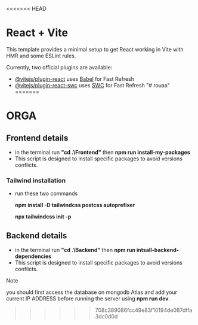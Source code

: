 <<<<<<< HEAD
# React + Vite

This template provides a minimal setup to get React working in Vite with HMR and some ESLint rules.

Currently, two official plugins are available:

- [@vitejs/plugin-react](https://github.com/vitejs/vite-plugin-react/blob/main/packages/plugin-react/README.md) uses [Babel](https://babeljs.io/) for Fast Refresh
- [@vitejs/plugin-react-swc](https://github.com/vitejs/vite-plugin-react-swc) uses [SWC](https://swc.rs/) for Fast Refresh
"# rouaa" 
=======
# ORGA
## Frontend details
* in the terminal run **"cd .\Frontend\"** then **npm run install-my-packages** 
* This script is designed to install specific packages to avoid versions conflicts.
### Tailwind installation 
* run these two commands

    **npm install -D tailwindcss postcss autoprefixer**
    
    **npx tailwindcss init -p**
## Backend details
* in the terminal run **"cd .\Backend\"** then **npm run intsall-backend-dependencies**
* This script is designed to install specific packages to avoid versions conflicts.
>[!NOTE]
>you should first access the database on mongodb Atlas and add your current IP ADDRESS 
before running the server using **npm run dev**.
>>>>>>> 708c389086fcc49e83f10194de087dffa3dc0d0d
